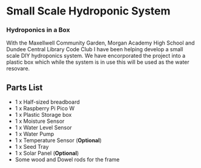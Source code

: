 # Small Scale Hydroponic System

### Hydroponics in a Box

With the Maxellwell Community Garden, Morgan Academy High School and Dundee Central Library Code Club I have been helping develop a small scale DIY hydroponics system. We have encorporated the project into a plastic box which while the system is in use this will be used as the water resovare.

## Parts List
* 1 x Half-sized breadboard
* 1 x Raspberry Pi Pico W
* 1 x Plastic Storage box
* 1 x Moisture Sensor
* 1 x Water Level Sensor
* 1 x Water Pump
* 1 x Temperature Sensor (**Optional**)
* 1 x Seed Tray
* 1 x Solar Panel (**Optional**)
* Some wood and Dowel rods for the frame



